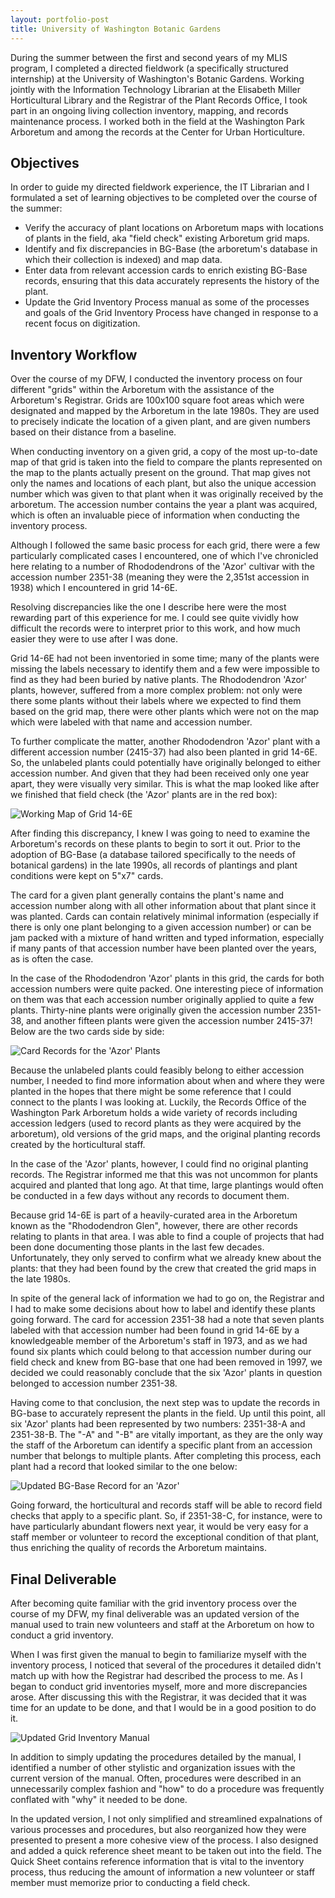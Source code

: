 ```yaml
---
layout: portfolio-post
title: University of Washington Botanic Gardens
---
```



During the summer between the first and second years of my MLIS program, I completed a directed fieldwork (a specifically structured internship) at the University of Washington's Botanic Gardens. Working jointly with the Information Technology Librarian at the Elisabeth Miller Horticultural Library and the Registrar of the Plant Records Office,  I took part in an ongoing living collection inventory, mapping, and records maintenance process. I worked both in the field at the Washington Park Arboretum and among the records at the Center for Urban Horticulture.

## Objectives

In order to guide my directed fieldwork experience, the IT Librarian and I formulated a set of learning objectives to be completed over the course of the summer:

* Verify the accuracy of plant locations on Arboretum maps with locations of plants in the field, aka "field check" existing Arboretum grid maps.
* Identify and fix discrepancies in BG-Base (the arboretum's database in which their collection is indexed) and map data.
* Enter data from relevant accession cards to enrich existing BG-Base records, ensuring that this data accurately represents the history of the plant.
* Update the Grid Inventory Process manual as some of the processes and goals of the Grid Inventory Process have changed in response to a recent focus on digitization.

## Inventory Workflow

Over the course of my DFW, I conducted the inventory process on four different "grids" within the Arboretum with the assistance of the Arboretum's Registrar. Grids are 100x100 square foot areas which were designated and mapped by the Arboretum in the late 1980s. They are used to precisely indicate the location of a given plant, and are given numbers based on their distance from a baseline.

When conducting inventory on a given grid, a copy of the most up-to-date map of that grid is taken into the field to compare the plants represented on the map to the plants actually present on the ground. That map gives not only the names and locations of each plant, but also the unique accession number which was given to that plant when it was originally received by the arboretum. The accession number contains the year a plant was acquired, which is often an invaluable piece of information when conducting the inventory process.

Although I followed the same basic process for each grid, there were a few particularly complicated cases I encountered, one of which I've chronicled here relating to a number of Rhododendrons of the 'Azor' cultivar with the accession number 2351-38 (meaning they were the 2,351st accession in 1938) which I encountered in grid 14-6E.

Resolving discrepancies like the one I describe here were the most rewarding part of this experience for me. I could see quite vividly how difficult the records were to interpret prior to this work, and how much easier they were to use after I was done.

Grid 14-6E had not been inventoried in some time; many of the plants were missing the labels necessary to identify them and a few were impossible to find as they had been buried by native plants. The Rhododendron 'Azor' plants, however, suffered from a more complex problem: not only were there some plants without their labels where we expected to find them based on the grid map, there were other plants which were not on the map which were labeled with that name and accession number.

To further complicate the matter, another Rhododendron 'Azor' plant with a different accession number (2415-37) had also been planted in grid 14-6E. So, the unlabeled plants could potentially have originally belonged to either accession number. And given that they had been received only one year apart, they were visually very similar. This is what the map looked like after we finished that field check (the 'Azor' plants are in the red box):

<div class="imageFrame">
  <img src="/portfolio/UWBG-DFW-images/working-map.png" title="Working Map of Grid 14-6E"/>
</div>

After finding this discrepancy, I knew I was going to need to examine the Arboretum's records on these plants to begin to sort it out. Prior to the adoption of BG-Base (a database tailored specifically to the needs of botanical gardens) in the late 1990s, all records of plantings and plant conditions were kept on 5"x7" cards.

The card for a given plant generally contains the plant's name and accession number along with all other information about that plant since it was planted. Cards can contain relatively minimal information (especially if there is only one plant belonging to a given accession number) or can be jam packed with a mixture of hand written and typed information, especially if many pants of that accession number have been planted over the years, as is often the case.

In the case of the Rhododendron 'Azor' plants in this grid, the cards for both accession numbers were quite packed. One interesting piece of information on them was that each accession number originally applied to quite a few plants. Thirty-nine plants were originally given the accession number 2351-38, and another fifteen plants were given the accession number 2415-37! Below are the two cards side by side:

<div class="imageFrame">
  <img src="/portfolio/UWBG-DFW-images/cards.png" title="Card Records for the 'Azor' Plants"/>
</div>

Because the unlabeled plants could feasibly belong to either accession number, I needed to find more information about when and where they were planted in the hopes that there might be some reference that I could connect to the plants I was looking at. Luckily, the Records Office of the Washington Park Arboretum holds a wide variety of records including accession ledgers (used to record plants as they were acquired by the arboretum), old versions of the grid maps, and the original planting records created by the horticultural staff.

In the case of the 'Azor' plants, however, I could find no original planting records. The Registrar informed me that this was not uncommon for plants acquired and planted that long ago. At that time, large plantings would often be conducted in a few days without any records to document them.

Because grid 14-6E is part of a heavily-curated area in the Arboretum known as the "Rhododendron Glen", however, there are other records relating to plants in that area. I was able to find a couple of projects that had been done documenting those plants in the last few decades. Unfortunately, they only served to confirm what we already knew about the plants: that they had been found by the crew that created the grid maps in the late 1980s.

In spite of the general lack of information we had to go on, the Registrar and I had to make some decisions about how to label and identify these plants going forward. The card for accession 2351-38 had a note that seven plants labeled with that accession number had been found in grid 14-6E by a knowledgeable member of the Arboretum's staff in 1973, and as we had found six plants which could belong to that accession number during our field check and knew from BG-base that one had been removed in 1997, we decided we could reasonably conclude that the six 'Azor' plants in question belonged to accession number 2351-38.

Having come to that conclusion, the next step was to update the records in BG-base to accurately represent the plants in the field. Up until this point, all six 'Azor' plants had been represented by two numbers: 2351-38-A and 2351-38-B. The "-A" and "-B" are vitally important, as they are the only way the staff of the Arboretum can identify a specific plant from an accession number that belongs to multiple plants. After completing this process, each plant had a record that looked similar to the one below:

<div class="imageFrame">
  <img src="/portfolio/UWBG-DFW-images/bgbase-record.png" title="Updated BG-Base Record for an 'Azor'"/>
</div>

Going forward, the horticultural and records staff will be able to record field checks that apply to a specific plant. So, if 2351-38-C, for instance, were to have particularly abundant flowers next year, it would be very easy for a staff member or volunteer to record the exceptional condition of that plant, thus enriching the quality of records the Arboretum maintains.

## Final Deliverable

After becoming quite familiar with the grid inventory process over the course of my DFW, my final deliverable was an updated version of the manual used to train new volunteers and staff at the Arboretum on how to conduct a grid inventory.

When I was first given the manual to begin to familiarize myself with the inventory process, I noticed that several of the procedures it detailed didn't match up with how the Registrar had described the process to me. As I began to conduct grid inventories myself, more and more discrepancies arose. After discussing this with the Registrar, it was decided that it was time for an update to be done, and that I would be in a good position to do it.

<div class="imageFrame">
  <img src="/portfolio/UWBG-DFW-images/manual.png" title="Updated Grid Inventory Manual"/>
</div>

In addition to simply updating the procedures detailed by the manual, I identified a number of other stylistic and organization issues with the current version of the manual. Often, procedures were described in an unnecessarily complex fashion and "how" to do a procedure was frequently conflated with "why" it needed to be done.

In the updated version, I not only simplified and streamlined expalnations of various processes and procedures, but also reorganized how they were presented to present a more cohesive view of the process. I also designed and added a quick reference sheet meant to be taken out into the field. The Quick Sheet contains reference information that is vital to the inventory process, thus reducing the amount of information a new volunteer or staff member must memorize prior to conducting a field check.



